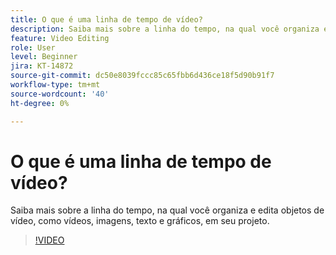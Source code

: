 ```yaml
---
title: O que é uma linha de tempo de vídeo?
description: Saiba mais sobre a linha do tempo, na qual você organiza e edita objetos de vídeo
feature: Video Editing
role: User
level: Beginner
jira: KT-14872
source-git-commit: dc50e8039fccc85c65fbb6d436ce18f5d90b91f7
workflow-type: tm+mt
source-wordcount: '40'
ht-degree: 0%

---
```


# O que é uma linha de tempo de vídeo?

Saiba mais sobre a linha do tempo, na qual você organiza e edita objetos de vídeo, como vídeos, imagens, texto e gráficos, em seu projeto.

>[!VIDEO](https://video.tv.adobe.com/v/3427090?quality=12&learn=on&hidetitle=true)
